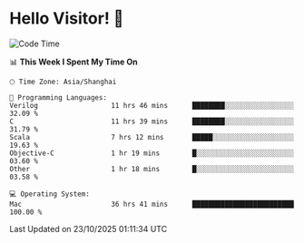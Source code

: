 # Hello Visitor! 👋

<!--START_SECTION:waka-->
![Code Time](http://img.shields.io/badge/Code%20Time-629%20hrs%2022%20mins-blue)

📊 **This Week I Spent My Time On** 

```text
🕑︎ Time Zone: Asia/Shanghai

💬 Programming Languages: 
Verilog                  11 hrs 46 mins      ████████░░░░░░░░░░░░░░░░░   32.09 % 
C                        11 hrs 39 mins      ████████░░░░░░░░░░░░░░░░░   31.79 % 
Scala                    7 hrs 12 mins       █████░░░░░░░░░░░░░░░░░░░░   19.63 % 
Objective-C              1 hr 19 mins        █░░░░░░░░░░░░░░░░░░░░░░░░   03.60 % 
Other                    1 hr 18 mins        █░░░░░░░░░░░░░░░░░░░░░░░░   03.58 % 

💻 Operating System: 
Mac                      36 hrs 41 mins      █████████████████████████   100.00 % 
```


 Last Updated on 23/10/2025 01:11:34 UTC
<!--END_SECTION:waka-->
